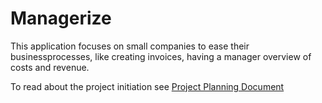 # Managerize
This application focuses on small companies to ease their businessprocesses, like creating invoices, having a manager overview of costs and revenue. 

To read about the project initiation see [Project Planning Document](https://github.com/SalomeCodes/Managerize/blob/master/documentation/project-planning.md)

